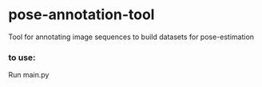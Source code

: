 # pose-annotation-tool
Tool for annotating image sequences to build datasets for pose-estimation

### to use:
Run main.py
